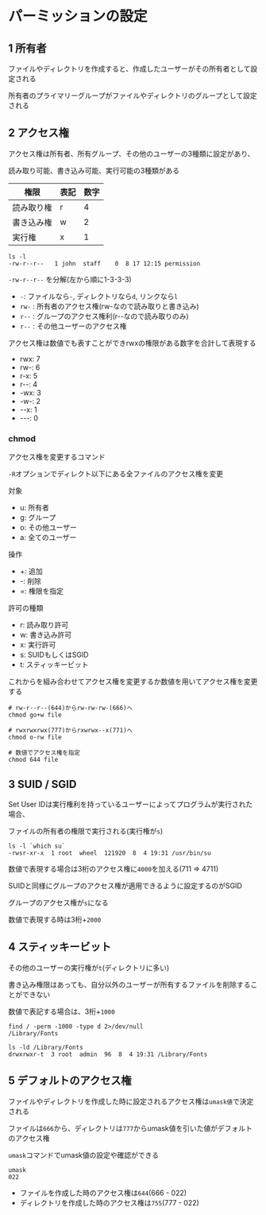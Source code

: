 # パーミッションの設定

## 1 所有者

ファイルやディレクトリを作成すると、作成したユーザーがその所有者として設定される

所有者のプライマリーグループがファイルやディレクトリのグループとして設定される

## 2 アクセス権

アクセス権は所有者、所有グループ、その他のユーザーの3種類に設定があり、

読み取り可能、書き込み可能、実行可能の3種類がある

|権限       |表記 |数字 |
|-----------|-----|-----|
|読み取り権 |r    |4    |
|書き込み権 |w    |2    |
|実行権     |x    |1    |

```
ls -l
-rw-r--r--   1 john  staff    0  8 17 12:15 permission
```
`-rw-r--r--` を分解(左から順に1-3-3-3)

- `-`: ファイルなら`-`, ディレクトリなら`d`, リンクなら`l`
- `rw-` : 所有者のアクセス権(rw-なので読み取りと書き込み)
- `r--` : グループのアクセス権利(r--なので読み取りのみ)
- `r--` : その他ユーザーのアクセス権

アクセス権は数値でも表すことができrwxの権限がある数字を合計して表現する

- rwx: 7
- rw-: 6
- r-x: 5
- r--: 4
- -wx: 3
- -w-: 2
- --x: 1
- ---: 0

### chmod

アクセス権を変更するコマンド

`-R`オプションでディレクト以下にある全ファイルのアクセス権を変更

対象
- u: 所有者
- g: グループ
- o: その他ユーザー
- a: 全てのユーザー

操作
- +: 追加
- -: 削除
- =: 権限を指定

許可の種類
- r: 読み取り許可
- w: 書き込み許可
- x: 実行許可
- s: SUIDもしくはSGID
- t: スティッキービット

これからを組み合わせてアクセス権を変更するか数値を用いてアクセス権を変更する

```
# rw-r--r--(644)からrw-rw-rw-(666)へ
chmod go+w file

# rwxrwxrwx(777)からrxwrwx--x(771)へ
chmod o-rw file

# 数値でアクセス権を指定
chmod 644 file
```

## 3 SUID / SGID

Set User IDは実行権利を持っているユーザーによってプログラムが実行された場合、

ファイルの所有者の権限で実行される(実行権が`s`)

```
ls -l `which su`
-rwsr-xr-x  1 root  wheel  121920  8  4 19:31 /usr/bin/su
```

数値で表現する場合は3桁のアクセス権に`4000`を加える(711 => 4711)

SUIDと同様にグループのアクセス権が適用できるように設定するのがSGID

グループのアクセス権が`s`になる

数値で表現する時は3桁+`2000`

## 4 スティッキービット

その他のユーザーの実行権が`t`(ディレクトリに多い)

書き込み権限はあっても、自分以外のユーザーが所有するファイルを削除することができない

数値で表記する場合は、3桁+`1000`

```
find / -perm -1000 -type d 2>/dev/null
/Library/Fonts

ls -ld /Library/Fonts 
drwxrwxr-t  3 root  admin  96  8  4 19:31 /Library/Fonts
```

## 5 デフォルトのアクセス権

ファイルやディレクトリを作成した時に設定されるアクセス権は`umask値`で決定される

ファイルは`666`から、ディレクトリは`777`からumask値を引いた値がデフォルトのアクセス権

`umask`コマンドでumask値の設定や確認ができる

```
umask
022
```
- ファイルを作成した時のアクセス権は`644`(666 - 022)
- ディレクトリを作成した時のアクセス権は`755`(777 - 022)

